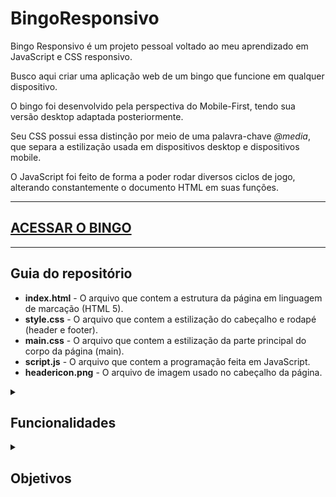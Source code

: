 # BingoResponsivo
Bingo Responsivo é um projeto pessoal voltado ao meu aprendizado em JavaScript e CSS responsivo.

Busco aqui criar uma aplicação web de um bingo que funcione em qualquer dispositivo.

O bingo foi desenvolvido pela perspectiva do Mobile-First, tendo sua versão desktop adaptada posteriormente.

Seu CSS possui essa distinção por meio de uma palavra-chave *@media*, que separa a estilização usada em dispositivos desktop e dispositivos mobile.

O JavaScript foi feito de forma a poder rodar diversos ciclos de jogo, alterando constantemente o documento HTML em suas funções.

<hr>

## [ACESSAR O BINGO](https://lucasbs4546.github.io/BingoResponsivo/)

<hr>

## Guia do repositório
 * **index.html** - O arquivo que contem a estrutura da página em linguagem de marcação (HTML 5).
 * **style.css** - O arquivo que contem a estilização do cabeçalho e rodapé (header e footer).
 * **main.css** - O arquivo que contem a estilização da parte principal do corpo da página (main).
 * **script.js** - O arquivo que contem a programação feita em JavaScript.
 * **headericon.png** - O arquivo de imagem usado no cabeçalho da página.

<details>
  <summary>
    <h2>Funcionalidades</h2>
  </summary>
  Início do jogo:
   * Criação de cartelas - O usuário pode inserir o nome de um jogador do bingo e sua cartela respectiva será criada. O usuário pode criar quantas cartelas quiser.
  
  O usuário pode então escolher se deseja realizar um sorteio manual ou automático:
   * Sorteio manual - O usuário aperta um botão para sortear um número.
   * Sorteio automático: O programa sorteia números automaticamente dentro de um intervalo fixo.
  
  Finalização do jogo:
   * Assim que qualquer cartela seja completamente preenchida, o jogador respectivo daquela cartela será o vencedor.
     * Caso mais de um jogador faça bingo ao mesmo tempo, todos os jogadores vencedores serão considerados vencedores.
   * O programa anunciará o vencedor / os vencedores.
   * O jogador pode apertar um botão para jogar novamente 
</details>

<details>
  <summary>
    <h2>Objetivos</h2>
  </summary>
  Metas que ainda não foram implementadas, mas pretendo desenvolver:
* Capacidade de apagar cartelas criadas
</details>
